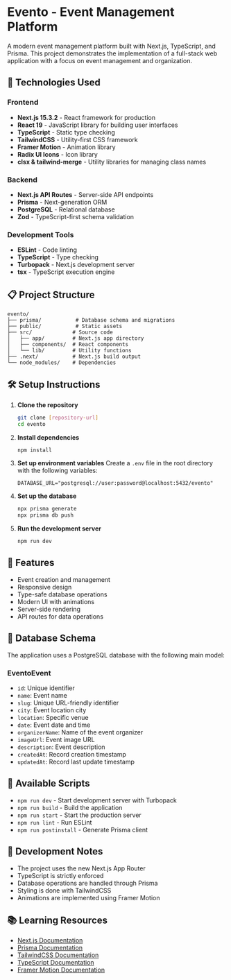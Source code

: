 # Evento - Event Management Platform

A modern event management platform built with Next.js, TypeScript, and Prisma. This project demonstrates the implementation of a full-stack web application with a focus on event management and organization.

## 🚀 Technologies Used

### Frontend

- **Next.js 15.3.2** - React framework for production
- **React 19** - JavaScript library for building user interfaces
- **TypeScript** - Static type checking
- **TailwindCSS** - Utility-first CSS framework
- **Framer Motion** - Animation library
- **Radix UI Icons** - Icon library
- **clsx & tailwind-merge** - Utility libraries for managing class names

### Backend

- **Next.js API Routes** - Server-side API endpoints
- **Prisma** - Next-generation ORM
- **PostgreSQL** - Relational database
- **Zod** - TypeScript-first schema validation

### Development Tools

- **ESLint** - Code linting
- **TypeScript** - Type checking
- **Turbopack** - Next.js development server
- **tsx** - TypeScript execution engine

## 📋 Project Structure

```
evento/
├── prisma/           # Database schema and migrations
├── public/           # Static assets
├── src/             # Source code
│   ├── app/         # Next.js app directory
│   ├── components/  # React components
│   └── lib/         # Utility functions
├── .next/           # Next.js build output
└── node_modules/    # Dependencies
```

## 🛠️ Setup Instructions

1. **Clone the repository**

   ```bash
   git clone [repository-url]
   cd evento
   ```

2. **Install dependencies**

   ```bash
   npm install
   ```

3. **Set up environment variables**
   Create a `.env` file in the root directory with the following variables:

   ```
   DATABASE_URL="postgresql://user:password@localhost:5432/evento"
   ```

4. **Set up the database**

   ```bash
   npx prisma generate
   npx prisma db push
   ```

5. **Run the development server**
   ```bash
   npm run dev
   ```

## 🎯 Features

- Event creation and management
- Responsive design
- Type-safe database operations
- Modern UI with animations
- Server-side rendering
- API routes for data operations

## 📝 Database Schema

The application uses a PostgreSQL database with the following main model:

### EventoEvent

- `id`: Unique identifier
- `name`: Event name
- `slug`: Unique URL-friendly identifier
- `city`: Event location city
- `location`: Specific venue
- `date`: Event date and time
- `organizerName`: Name of the event organizer
- `imageUrl`: Event image URL
- `description`: Event description
- `createdAt`: Record creation timestamp
- `updatedAt`: Record last update timestamp

## 🚀 Available Scripts

- `npm run dev` - Start development server with Turbopack
- `npm run build` - Build the application
- `npm run start` - Start the production server
- `npm run lint` - Run ESLint
- `npm run postinstall` - Generate Prisma client

## 🔧 Development Notes

- The project uses the new Next.js App Router
- TypeScript is strictly enforced
- Database operations are handled through Prisma
- Styling is done with TailwindCSS
- Animations are implemented using Framer Motion

## 📚 Learning Resources

- [Next.js Documentation](https://nextjs.org/docs)
- [Prisma Documentation](https://www.prisma.io/docs)
- [TailwindCSS Documentation](https://tailwindcss.com/docs)
- [TypeScript Documentation](https://www.typescriptlang.org/docs)
- [Framer Motion Documentation](https://www.framer.com/motion/)
